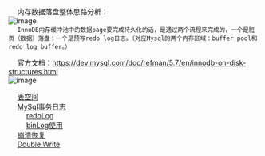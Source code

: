 

&emsp; 内存数据落盘整体思路分析：  
![image](http://182.92.69.8:8081/img/SQL/sql-173.png)  
&emsp; `InnoDB内存缓冲池中的数据page要完成持久化的话，是通过两个流程来完成的，一个是脏页（数据）落盘；一个是预写redo log日志。（对应Mysql的两个内存区域：buffer pool和redo log buffer。）`  



&emsp; 官方文档：https://dev.mysql.com/doc/refman/5.7/en/innodb-on-disk-structures.html  
![image](http://182.92.69.8:8081/img/SQL/sql-133.png)  

&emsp; [表空间](/docs/SQL/TableSpace.md)  
&emsp; [MySql事务日志](/docs/SQL/log.md)  
&emsp; &emsp; [redoLog](/docs/SQL/redoLog.md)  
&emsp; &emsp; [binLog使用](/docs/SQL/Binlog.md)  
&emsp; [崩溃恢复](/docs/SQL/CrashRecovery.md)  
&emsp; [Double Write](/docs/SQL/DoubleWrite.md)  


